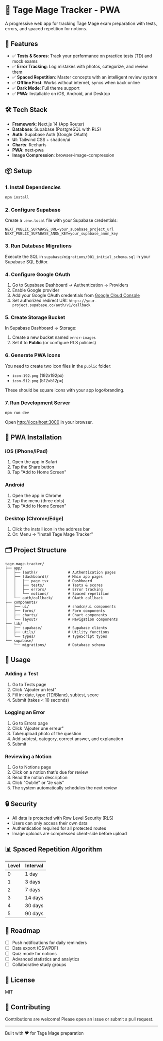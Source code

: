 # 📘 Tage Mage Tracker - PWA

A progressive web app for tracking Tage Mage exam preparation with tests, errors, and spaced repetition for notions.

## 🚀 Features

- ✅ **Tests & Scores**: Track your performance on practice tests (TD) and mock exams
- ✅ **Error Tracking**: Log mistakes with photos, categorize, and review them
- ✅ **Spaced Repetition**: Master concepts with an intelligent review system
- ✅ **Offline First**: Works without internet, syncs when back online
- ✅ **Dark Mode**: Full theme support
- ✅ **PWA**: Installable on iOS, Android, and Desktop

## 🛠️ Tech Stack

- **Framework**: Next.js 14 (App Router)
- **Database**: Supabase (PostgreSQL with RLS)
- **Auth**: Supabase Auth (Google OAuth)
- **UI**: Tailwind CSS + shadcn/ui
- **Charts**: Recharts
- **PWA**: next-pwa
- **Image Compression**: browser-image-compression

## 📦 Setup

### 1. Install Dependencies

```bash
npm install
```

### 2. Configure Supabase

Create a `.env.local` file with your Supabase credentials:

```env
NEXT_PUBLIC_SUPABASE_URL=your_supabase_project_url
NEXT_PUBLIC_SUPABASE_ANON_KEY=your_supabase_anon_key
```

### 3. Run Database Migrations

Execute the SQL in `supabase/migrations/001_initial_schema.sql` in your Supabase SQL Editor.

### 4. Configure Google OAuth

1. Go to Supabase Dashboard → Authentication → Providers
2. Enable Google provider
3. Add your Google OAuth credentials from [Google Cloud Console](https://console.cloud.google.com)
4. Set authorized redirect URI: `https://your-project.supabase.co/auth/v1/callback`

### 5. Create Storage Bucket

In Supabase Dashboard → Storage:
1. Create a new bucket named `error-images`
2. Set it to **Public** (or configure RLS policies)

### 6. Generate PWA Icons

You need to create two icon files in the `public` folder:
- `icon-192.png` (192x192px)
- `icon-512.png` (512x512px)

These should be square icons with your app logo/branding.

### 7. Run Development Server

```bash
npm run dev
```

Open [http://localhost:3000](http://localhost:3000) in your browser.

## 📱 PWA Installation

### iOS (iPhone/iPad)
1. Open the app in Safari
2. Tap the Share button
3. Tap "Add to Home Screen"

### Android
1. Open the app in Chrome
2. Tap the menu (three dots)
3. Tap "Add to Home Screen"

### Desktop (Chrome/Edge)
1. Click the install icon in the address bar
2. Or: Menu → "Install Tage Mage Tracker"

## 🗂️ Project Structure

```
tage-mage-tracker/
├── app/
│   ├── (auth)/              # Authentication pages
│   ├── (dashboard)/         # Main app pages
│   │   ├── page.tsx         # Dashboard
│   │   ├── tests/           # Tests & scores
│   │   ├── errors/          # Error tracking
│   │   └── notions/         # Spaced repetition
│   └── auth/callback/       # OAuth callback
├── components/
│   ├── ui/                  # shadcn/ui components
│   ├── forms/               # Form components
│   ├── charts/              # Chart components
│   └── layout/              # Navigation components
├── lib/
│   ├── supabase/            # Supabase clients
│   ├── utils/               # Utility functions
│   └── types/               # TypeScript types
└── supabase/
    └── migrations/          # Database schema
```

## 🎯 Usage

### Adding a Test
1. Go to Tests page
2. Click "Ajouter un test"
3. Fill in: date, type (TD/Blanc), subtest, score
4. Submit (takes < 10 seconds)

### Logging an Error
1. Go to Errors page
2. Click "Ajouter une erreur"
3. Take/upload photo of the question
4. Add subtest, category, correct answer, and explanation
5. Submit

### Reviewing a Notion
1. Go to Notions page
2. Click on a notion that's due for review
3. Read the notion description
4. Click "Oublié" or "Je sais"
5. The system automatically schedules the next review

## 🔒 Security

- All data is protected with Row Level Security (RLS)
- Users can only access their own data
- Authentication required for all protected routes
- Image uploads are compressed client-side before upload

## 📊 Spaced Repetition Algorithm

| Level | Interval |
|-------|----------|
| 0     | 1 day    |
| 1     | 3 days   |
| 2     | 7 days   |
| 3     | 14 days  |
| 4     | 30 days  |
| 5     | 90 days  |

## 🚧 Roadmap

- [ ] Push notifications for daily reminders
- [ ] Data export (CSV/PDF)
- [ ] Quiz mode for notions
- [ ] Advanced statistics and analytics
- [ ] Collaborative study groups

## 📄 License

MIT

## 🤝 Contributing

Contributions are welcome! Please open an issue or submit a pull request.

---

Built with ❤️ for Tage Mage preparation
